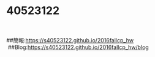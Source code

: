 # 40523122

<br/>

  ##簡報:<a href="https://s40523122.github.io/2016fallcp_hw">https://s40523122.github.io/2016fallcp_hw</a><br/>
  ##Blog:<a href="https://s40523122.github.io/2016fallcp_hw/blog">https://s40523122.github.io/2016fallcp_hw/blog</a><br/>
